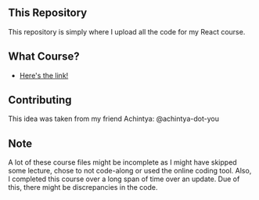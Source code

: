 ## This Repository

This repository is simply where I upload all the code for my React course. 

## What Course?

- [Here's the link!](https://www.udemy.com/course/react-the-complete-guide-incl-redux/)


## Contributing

This idea was taken from my friend Achintya: @achintya-dot-you

## Note

A lot of these course files might be incomplete as I might have skipped some lecture, chose to not code-along or used the online coding tool. Also, I completed this course over a long span of time over an update. Due of this, there might be discrepancies in the code. 
